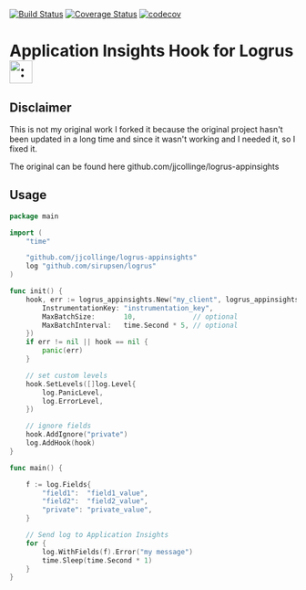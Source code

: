 [![Build Status](https://travis-ci.org/jjcollinge/logrus-appinsights.svg?branch=master)](https://travis-ci.org/jjcollinge/logrus-appinsights)
[![Coverage Status](https://coveralls.io/repos/github/jjcollinge/logrus-appinsights/badge.svg?branch=master)](https://coveralls.io/github/jjcollinge/logrus-appinsights?branch=master)
[![codecov](https://codecov.io/gh/jjcollinge/logrus-appinsights/branch/master/graph/badge.svg)](https://codecov.io/gh/jjcollinge/logrus-appinsights)


# Application Insights Hook for Logrus <img src="http://i.imgur.com/hTeVwmJ.png" width="40" height="40" alt=":walrus:" class="emoji" title=":walrus:"/>

## Disclaimer
This is not my original work I forked it because the original project hasn't been updated in a long time and since it wasn't working and I needed it, so I fixed it.

The original can be found here github.com/jjcollinge/logrus-appinsights

## Usage


```go
package main

import (
	"time"

	"github.com/jjcollinge/logrus-appinsights"
	log "github.com/sirupsen/logrus"
)

func init() {
	hook, err := logrus_appinsights.New("my_client", logrus_appinsights.Config{
		InstrumentationKey: "instrumentation_key",
		MaxBatchSize:       10,              // optional
		MaxBatchInterval:   time.Second * 5, // optional
	})
	if err != nil || hook == nil {
		panic(err)
	}

	// set custom levels
	hook.SetLevels([]log.Level{
		log.PanicLevel,
		log.ErrorLevel,
	})

	// ignore fields
	hook.AddIgnore("private")
	log.AddHook(hook)
}

func main() {

	f := log.Fields{
		"field1":  "field1_value",
		"field2":  "field2_value",
		"private": "private_value",
	}

	// Send log to Application Insights
	for {
		log.WithFields(f).Error("my message")
		time.Sleep(time.Second * 1)
	}
}
```